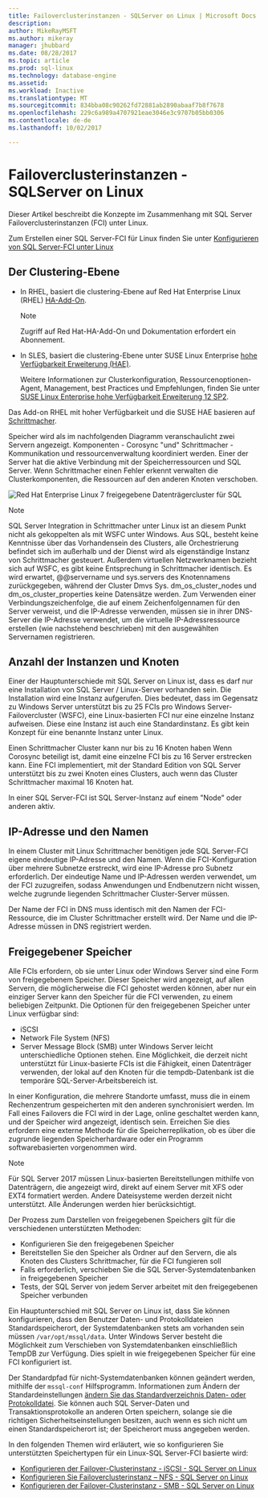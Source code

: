```yaml
---
title: Failoverclusterinstanzen - SQLServer on Linux | Microsoft Docs
description: 
author: MikeRayMSFT
ms.author: mikeray
manager: jhubbard
ms.date: 08/28/2017
ms.topic: article
ms.prod: sql-linux
ms.technology: database-engine
ms.assetid: 
ms.workload: Inactive
ms.translationtype: MT
ms.sourcegitcommit: 834bba08c90262fd72881ab2890abaaf7b8f7678
ms.openlocfilehash: 229c6a989a4707921eae3046e3c9707b05bb0306
ms.contentlocale: de-de
ms.lasthandoff: 10/02/2017

---
```


# <a name="failover-cluster-instances---sql-server-on-linux"></a>Failoverclusterinstanzen - SQLServer on Linux

Dieser Artikel beschreibt die Konzepte im Zusammenhang mit SQL Server Failoverclusterinstanzen (FCI) unter Linux. 

Zum Erstellen einer SQL Server-FCI für Linux finden Sie unter [Konfigurieren von SQL Server-FCI unter Linux](sql-server-linux-shared-disk-cluster-configure.md)

## <a name="the-clustering-layer"></a>Der Clustering-Ebene

* In RHEL, basiert die clustering-Ebene auf Red Hat Enterprise Linux (RHEL) [HA-Add-On](https://access.redhat.com/documentation/en-US/Red_Hat_Enterprise_Linux/6/pdf/High_Availability_Add-On_Overview/Red_Hat_Enterprise_Linux-6-High_Availability_Add-On_Overview-en-US.pdf). 

    > [!NOTE] 
    > Zugriff auf Red Hat-HA-Add-On und Dokumentation erfordert ein Abonnement. 

* In SLES, basiert die clustering-Ebene unter SUSE Linux Enterprise [hohe Verfügbarkeit Erweiterung (HAE)](https://www.suse.com/products/highavailability).

    Weitere Informationen zur Clusterkonfiguration, Ressourcenoptionen-Agent, Management, best Practices und Empfehlungen, finden Sie unter [SUSE Linux Enterprise hohe Verfügbarkeit Erweiterung 12 SP2](https://www.suse.com/documentation/sle-ha-12/index.html).

Das Add-on RHEL mit hoher Verfügbarkeit und die SUSE HAE basieren auf [Schrittmacher](http://clusterlabs.org/).

Speicher wird als im nachfolgenden Diagramm veranschaulicht zwei Servern angezeigt. Komponenten - Corosync "und" Schrittmacher - Kommunikation und ressourcenverwaltung koordiniert werden. Einer der Server hat die aktive Verbindung mit der Speicherressourcen und SQL Server. Wenn Schrittmacher einen Fehler erkennt verwalten die Clusterkomponenten, die Ressourcen auf den anderen Knoten verschoben.  

![Red Hat Enterprise Linux 7 freigegebene Datenträgercluster für SQL](./media/sql-server-linux-shared-disk-cluster-red-hat-7-configure/LinuxCluster.png) 


> [!NOTE]
> SQL Server Integration in Schrittmacher unter Linux ist an diesem Punkt nicht als gekoppelten als mit WSFC unter Windows. Aus SQL, besteht keine Kenntnisse über das Vorhandensein des Clusters, alle Orchestrierung befindet sich im außerhalb und der Dienst wird als eigenständige Instanz von Schrittmacher gesteuert. Außerdem virtuellen Netzwerknamen bezieht sich auf WSFC, es gibt keine Entsprechung in Schrittmacher identisch. Es wird erwartet, @@servername und sys.servers des Knotennamens zurückgegeben, während der Cluster Dmvs Sys. dm_os_cluster_nodes und dm_os_cluster_properties keine Datensätze werden. Zum Verwenden einer Verbindungszeichenfolge, die auf einem Zeichenfolgennamen für den Server verweist, und die IP-Adresse verwenden, müssen sie in ihrer DNS-Server die IP-Adresse verwendet, um die virtuelle IP-Adressressource erstellen (wie nachstehend beschrieben) mit den ausgewählten Servernamen registrieren.

## <a name="number-of-instances-and-nodes"></a>Anzahl der Instanzen und Knoten

Einer der Hauptunterschiede mit SQL Server on Linux ist, dass es darf nur eine Installation von SQL Server / Linux-Server vorhanden sein. Die Installation wird eine Instanz aufgerufen. Dies bedeutet, dass im Gegensatz zu Windows Server unterstützt bis zu 25 FCIs pro Windows Server-Failovercluster (WSFC), eine Linux-basierten FCI nur eine einzelne Instanz aufweisen. Diese eine Instanz ist auch eine Standardinstanz. Es gibt kein Konzept für eine benannte Instanz unter Linux. 

Einen Schrittmacher Cluster kann nur bis zu 16 Knoten haben Wenn Corosync beteiligt ist, damit eine einzelne FCI bis zu 16 Server erstrecken kann. Eine FCI implementiert, mit der Standard Edition von SQL Server unterstützt bis zu zwei Knoten eines Clusters, auch wenn das Cluster Schrittmacher maximal 16 Knoten hat.

In einer SQL Server-FCI ist SQL Server-Instanz auf einem "Node" oder anderen aktiv.

## <a name="ip-address-and-name"></a>IP-Adresse und den Namen
In einem Cluster mit Linux Schrittmacher benötigen jede SQL Server-FCI eigene eindeutige IP-Adresse und den Namen. Wenn die FCI-Konfiguration über mehrere Subnetze erstreckt, wird eine IP-Adresse pro Subnetz erforderlich. Der eindeutige Name und IP-Adressen werden verwendet, um der FCI zuzugreifen, sodass Anwendungen und Endbenutzern nicht wissen, welche zugrunde liegenden Schrittmacher Cluster-Server müssen.

Der Name der FCI in DNS muss identisch mit den Namen der FCI-Ressource, die im Cluster Schrittmacher erstellt wird.
Der Name und die IP-Adresse müssen in DNS registriert werden.

## <a name="shared-storage"></a>Freigegebener Speicher
Alle FCIs erfordern, ob sie unter Linux oder Windows Server sind eine Form von freigegebenem Speicher. Dieser Speicher wird angezeigt, auf allen Servern, die möglicherweise die FCI gehostet werden können, aber nur ein einziger Server kann den Speicher für die FCI verwenden, zu einem beliebigen Zeitpunkt. Die Optionen für den freigegebenen Speicher unter Linux verfügbar sind:

- iSCSI
- Network File System (NFS)
- Server Message Block (SMB) unter Windows Server leicht unterschiedliche Optionen stehen. Eine Möglichkeit, die derzeit nicht unterstützt für Linux-basierte FCIs ist die Fähigkeit, einen Datenträger verwenden, der lokal auf den Knoten für die tempdb-Datenbank ist die temporäre SQL-Server-Arbeitsbereich ist.

In einer Konfiguration, die mehrere Standorte umfasst, muss die in einem Rechenzentrum gespeicherten mit den anderen synchronisiert werden. Im Fall eines Failovers die FCI wird in der Lage, online geschaltet werden kann, und der Speicher wird angezeigt, identisch sein. Erreichen Sie dies erfordern eine externe Methode für die Speicherreplikation, ob es über die zugrunde liegenden Speicherhardware oder ein Programm softwarebasierten vorgenommen wird. 

>[!NOTE]
>Für SQL Server 2017 müssen Linux-basierten Bereitstellungen mithilfe von Datenträgern, die angezeigt wird, direkt auf einem Server mit XFS oder EXT4 formatiert werden. Andere Dateisysteme werden derzeit nicht unterstützt. Alle Änderungen werden hier berücksichtigt.

Der Prozess zum Darstellen von freigegebenen Speichers gilt für die verschiedenen unterstützten Methoden:

- Konfigurieren Sie den freigegebenen Speicher
- Bereitstellen Sie den Speicher als Ordner auf den Servern, die als Knoten des Clusters Schrittmacher, für die FCI fungieren soll
- Falls erforderlich, verschieben Sie die SQL Server-Systemdatenbanken in freigegebenen Speicher
- Tests, der SQL Server von jedem Server arbeitet mit den freigegebenen Speicher verbunden

Ein Hauptunterschied mit SQL Server on Linux ist, dass Sie können konfigurieren, dass den Benutzer Daten- und Protokolldateien Standardspeicherort, der Systemdatenbanken stets am vorhanden sein müssen `/var/opt/mssql/data`. Unter Windows Server besteht die Möglichkeit zum Verschieben von Systemdatenbanken einschließlich TempDB zur Verfügung. Dies spielt in wie freigegebenen Speicher für eine FCI konfiguriert ist.

Der Standardpfad für nicht-Systemdatenbanken können geändert werden, mithilfe der `mssql-conf` Hilfsprogramm. Informationen zum Ändern der Standardeinstellungen [ändern Sie das Standardverzeichnis Daten- oder Protokolldatei](sql-server-linux-configure-mssql-conf.md#datadir). Sie können auch SQL Server-Daten und Transaktionsprotokolle an anderen Orten speichern, solange sie die richtigen Sicherheitseinstellungen besitzen, auch wenn es sich nicht um einen Standardspeicherort ist; der Speicherort muss angegeben werden.

In den folgenden Themen wird erläutert, wie so konfigurieren Sie unterstützten Speichertypen für ein Linux-SQL Server-FCI basierte wird:

- [Konfigurieren der Failover-Clusterinstanz - iSCSI - SQL Server on Linux](sql-server-linux-shared-disk-cluster-configure-iscsi.md)
- [Konfigurieren Sie Failoverclusterinstanz – NFS - SQL Server on Linux](sql-server-linux-shared-disk-cluster-configure-nfs.md)
- [Konfigurieren der Failover-Clusterinstanz - SMB - SQL Server on Linux](sql-server-linux-shared-disk-cluster-configure-smb.md)

